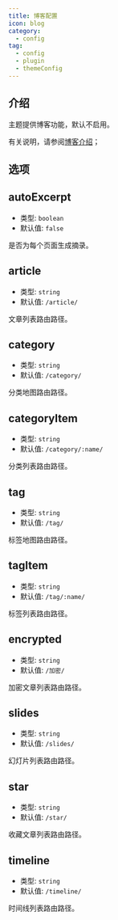 ```yaml
---
title: 博客配置
icon: blog
category:
  - config
tag:
  - config
  - plugin
  - themeConfig
---
```


## 介绍

主题提供博客功能，默认不启用。

有关说明，请参阅[博客介绍](../../guide/blog/intro.md)；

## 选项

## autoExcerpt

- 类型: `boolean`
- 默认值: `false`

是否为每个页面生成摘录。

## article

- 类型: `string`
- 默认值: `/article/`

文章列表路由路径。

## category

- 类型: `string`
- 默认值: `/category/`

分类地图路由路径。

## categoryItem

- 类型: `string`
- 默认值: `/category/:name/`

分类列表路由路径。

## tag

- 类型: `string`
- 默认值: `/tag/`

标签地图路由路径。

## tagItem

- 类型: `string`
- 默认值: `/tag/:name/`

标签列表路由路径。

## encrypted

- 类型: `string`
- 默认值: `/加密/`

加密文章列表路由路径。

## slides

- 类型: `string`
- 默认值: `/slides/`

幻灯片列表路由路径。

## star

- 类型: `string`
- 默认值: `/star/`

收藏文章列表路由路径。

## timeline

- 类型: `string`
- 默认值: `/timeline/`

时间线列表路由路径。
